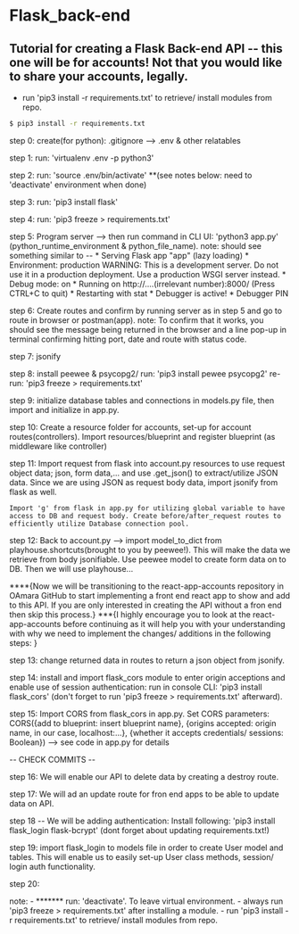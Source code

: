 # Flask_back-end

## Tutorial for creating a Flask Back-end API -- this one will be for accounts! Not that you would like to share your accounts, legally.

-	run 'pip3 install -r requirements.txt' to retrieve/ install modules from repo.

```bash
$ pip3 install -r requirements.txt
```

step 0: 
	create(for python): .gitignore --> .env & other relatables

step 1: 
	run: 'virtualenv .env -p python3'

step 2: 
	run: 'source .env/bin/activate' **(see notes below: need to 'deactivate' environment when done)

step 3: 
	run: 'pip3 install flask'

step 4: 
	run: 'pip3 freeze > requirements.txt'

step 5: 
	Program server --> then run command in CLI UI: 'python3 app.py' (python_runtime_environment & python_file_name).
	note: should see something similar to --
		 * Serving Flask app "app" (lazy loading)
		 * Environment: production
		   WARNING: This is a development server. Do not use it in a production deployment.
		   Use a production WSGI server instead.
		 * Debug mode: on
		 * Running on http://....(irrelevant number):8000/ (Press CTRL+C to quit)
		 * Restarting with stat
		 * Debugger is active!
		 * Debugger PIN
	 
step 6: 
	Create routes and confirm by running server as in step 5 and go to route in browser or postman(app).
note: To confirm that it works, you should see the message being returned in the browser and a line pop-up in terminal confirming hitting port, date and route with status code.

step 7: 
	jsonify

step 8: 
	install peewee & psycopg2/ run: 'pip3 install pewee psycopg2' re-run: 'pip3 freeze > requirements.txt'

step 9: 
	initialize database tables and connections in models.py file, then import and initialize in app.py.

step 10: 
	Create a resource folder for accounts, set-up for account routes(controllers). Import resources/blueprint and register blueprint (as middleware like controller)

step 11: 
	Import request from flask into account.py resources to use request object data; json, form data,... and use .get_json() to extract/utilize JSON data. Since we are using JSON as request body data, import jsonify from flask as well.

	Import 'g' from flask in app.py for utilizing global variable to have access to DB and request body. Create before/after_request routes to efficiently utilize Database connection pool.


step 12: 
	Back to account.py --> import model_to_dict from playhouse.shortcuts(brought to you by peewee!). This will make the data we retrieve from body jsonifiable. Use peewee model to create form data on to DB. Then we will use playhouse...

****{Now we will be transitioning to the react-app-accounts repository in OAmara GitHub to start implementing a front end react app to show and add to this API. If you are only interested in creating the API without a fron end then skip this process.}
***{I highly encourage you to look at the react-app-accounts before continuing as it will help you with your understanding with why we need to implement the changes/ additions in the following steps: }

step 13:
	change returned data in routes to return a json object from jsonify.

step 14:
	install and import flask_cors module to enter origin acceptions and enable use of session authentication:
	run in console CLI: 'pip3 install flask_cors' (don't forget to run 'pip3 freeze > requirements.txt' afterward).

step 15:
	Import CORS from flask_cors in app.py.
	Set CORS parameters: CORS({add to blueprint: insert blueprint name}, {origins accepted: origin name, in our case, localhost:...}, {whether it accepts credentials/ sessions: Boolean}) --> see code in app.py for details

-- CHECK COMMITS --

step 16:
	We will enable our API to delete data by creating a destroy route.

step 17:
	We will ad an update route for fron end apps to be able to update data on API.

step 18 -- We will be adding authentication:
	Install following: 'pip3 install flask_login flask-bcrypt' (dont forget about updating requirements.txt!)

step 19:
	import flask_login to models file in order to create User model and tables. This will enable us to easily set-up User class methods, session/ login auth functionality.

step 20:
	

note: - ******* run: 'deactivate'. To leave virtual environment. - always run 'pip3 freeze > requirements.txt' after installing a module. - run 'pip3 install -r requirements.txt' to retrieve/ install modules from repo.

